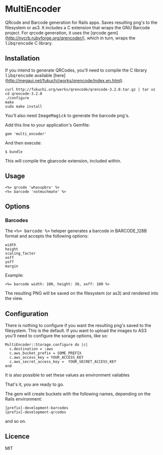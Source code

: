# MultiEncoder

QRcode and Barcode generation for Rails apps. Saves resulting png's to
the filesystem or as3. It includes a C extension that wraps the GNU
Barcode project. For qrcode generation, it uses the [qrcode gem] (http://nycrb.rubyforge.org/qrencoder/), which
in turn, wraps the <tt>libqrencode</tt> C library.

## Installation

If you intend to generate QRCodes, you'll need to compile the C library <tt>libqrencode</tt> available [here] (http://megaui.net/fukuchi/works/qrencode/index.en.html).

    curl http://fukuchi.org/works/qrencode/qrencode-3.2.0.tar.gz | tar xz
    cd qrencode-3.2.0
    ./configure
    make
    sudo make install

You'll also need <tt>ImageMagick</tt> to generate the barcode png's.

Add this line to your application's Gemfile:

    gem 'multi_encoder'

And then execute:

    $ bundle

This will compile the gbarcode extension, included within.

## Usage

    <%= qrcode 'whasupbro' %>
    <%= barcode 'notmuchmate' %>

## Options

### Barcodes

The <tt><%= barcode %></tt> heleper generates a barcode in BARCODE_128B
format and accepts the following options:

    width
    height
    scaling_factor
    xoff
    yoff
    margin

Example:

    <%= barcode width: 100, height: 30, xoff: 100 %>

The resulting PNG will be saved on the filesystem (or as3) and rendered
into the view.

## Configuration

There is nothing to configure if you want the resulting png's saved to
the filesystem. This is the default. If you want to upload the images to
AS3 you'll need to configure the sorage options, like so:

    MultiEncoder::Storage.configure do |c|
      c.destination = :aws
      c.aws_bucket_prefix = SOME_PREFIX
      c.aws_access_key = YOUR_ACCESS_KEY
      c.aws_secret_access_key =  YOUR_SECRET_ACCESS_KEY
    end

It is also possible to set these values as environment valiables

That's it, you are ready to go.

The gem will create buckets with the following names, depending on the
Rails environment:

    [prefix]-development-barcodes
    [prefix]-development-qrcodes

and so on.

## Licence

MIT
